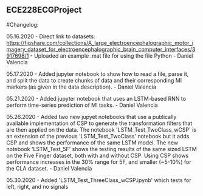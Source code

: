 ## ECE228ECGProject

#Changelog:

05.16.2020 - Direct link to datasets: https://figshare.com/collections/A_large_electroencephalographic_motor_imagery_dataset_for_electroencephalographic_brain_computer_interfaces/3917698/1 - Uploaded an example .mat file for using the file Python - Daniel Valencia

05.17.2020 - Added jupyter notebook to show how to read a file, parse it, and split the data to create chunks of data and their corresponding MI markers (as given in the data description). - Daniel Valencia

05.21.2020 - Added jupyter notebook that uses an LSTM-based RNN to perform time-series prediction of MI tasks. - Daniel Valencia

05.26.2020 - Added two new jupyet notebooks that use a publically available implementation of CSP to generate the transformation filters that are then applied on the data. The notebook 'LSTM_Test_TwoClass_wCSP' is an extension of the previous 'LSTM_Test_TwoClass' notebook but it adds CSP and shows the performance of the same LSTM model. The new notebook 'LSTM_Test_5F' shows the testing results of the same sized LSTM on the Five Finger dataset, both with and without CSP. Using CSP shows performance increases in the 30% range for 5F, and smaller (~5-10%) for the CLA dataset. - Daniel Valencia

05.30.2020 - Added 'LSTM_Test_ThreeClass_wCSP.ipynb' which tests for left, right, and no signals
